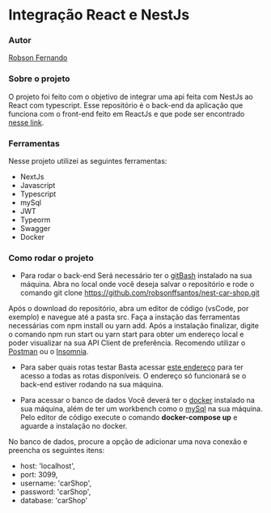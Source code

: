 # Integração React e NestJs

### Autor
[Robson Fernando](https://www.linkedin.com/in/robsonffdossantos/)

### Sobre o projeto
O projeto foi feito com o objetivo de integrar uma api feita com NestJs ao React com typescript. Esse repositório é o back-end da aplicação que funciona com o front-end feito em ReactJs e que pode ser encontrado [nesse link](https://github.com/robsonffsantos/react-car-shop). 

### Ferramentas
Nesse projeto utilizei as seguintes ferramentas:

* NextJs
* Javascript
* Typescript
* mySql
* JWT
* Typeorm
* Swagger
* Docker

### Como rodar o projeto

* Para rodar o back-end
Será necessário ter o [gitBash](https://git-scm.com/downloads) instalado na sua máquina. Abra no local onde você deseja salvar o repositório e rode o comando git clone https://github.com/robsonffsantos/nest-car-shop.git

Após o download do repositório, abra um editor de código (vsCode, por exemplo) e navegue até a pasta src. Faça a instação das ferramentas necessárias com npm install ou yarn add. Após a instalação finalizar, digite o comando npm run start ou yarn start para obter um endereço local e poder visualizar na sua API Client de preferência. Recomendo utilizar o [Postman](https://www.postman.com/downloads/) ou o [Insomnia](https://insomnia.rest/download).

* Para saber quais rotas testar
Basta acessar [este endereço](http://localhost:3000/api#/) para ter acesso a todas as rotas disponíveis. O endereço só funcionará se o back-end estiver rodando na sua máquina.

* Para acessar o banco de dados
Você deverá ter o [docker](https://docs.docker.com/desktop/install/windows-install/) instalado na sua máquina, além de ter um workbench como o [mySql](https://dev.mysql.com/downloads/workbench/) na sua máquina. Pelo editor de código execute o comando <b>docker-compose up</b> e aguarde a instalação no docker.

No banco de dados, procure a opção de adicionar uma nova conexão e preencha os seguintes itens:

* host: 'localhost',
* port: 3099,
* username: 'carShop',
* password: 'carShop',
* database: 'carShop'
